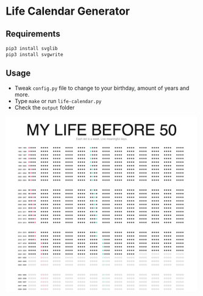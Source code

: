 # Life Calendar Generator

## Requirements

```
pip3 install svglib
pip3 install svgwrite
```

## Usage
- Tweak `config.py` file to change to your birthday, amount of years and more.
- Type `make` or run `life-calendar.py`
- Check the `output` folder


![alt text](resources/preview.png "Title")